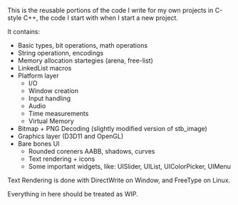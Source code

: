 This is the reusable portions of the code I write for my own projects in C-style C++, the code I start with when I start a new project.

It contains:
* Basic types, bit operations, math operations
* String operationn, encodings
* Memory allocation startegies (arena, free-list)
* LinkedList macros
* Platform layer
  - I/O
  - Window creation
  - Input handling
  - Audio
  - Time measurements
  - Virtual Memory
* Bitmap + PNG Decoding (slightly modified version of stb_image)
* Graphics layer (D3D11 and OpenGL)
* Bare bones UI
  - Rounded coreners AABB, shadows, curves
  - Text rendering + icons
  - Some important widgets, like: UISlider, UIList, UIColorPicker, UIMenu

Text Rendering is done with DirectWrite on Window, and FreeType on Linux.

Everything in here should be treated as WIP.
